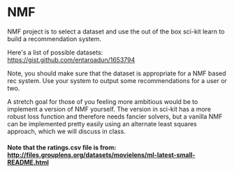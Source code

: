 # NMF

NMF project is to select a dataset and use the out of the box sci-kit learn to build a recommendation system. 

Here's a list of possible datasets:
https://gist.github.com/entaroadun/1653794

Note, you should make sure that the dataset is appropriate for a NMF based rec system. Use your system to output some recommendations for a user or two.


A stretch goal for those of you feeling more ambitious would be to implement a version of NMF yourself. The version in sci-kit has a more robust loss function and therefore needs fancier solvers, but a vanilla NMF can be implemented pretty easily using an alternate least squares approach, which we will discuss in class.


#### Note that the ratings.csv file is from: http://files.grouplens.org/datasets/movielens/ml-latest-small-README.html
